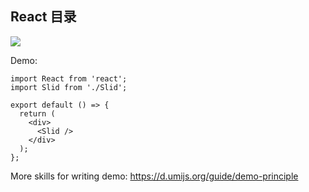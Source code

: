 ## React 目录

![](http://image-aituring.test.upcdn.net/dhx.gif)

Demo:

```tsx
import React from 'react';
import Slid from './Slid';

export default () => {
  return (
    <div>
      <Slid />
    </div>
  );
};
```

More skills for writing demo: https://d.umijs.org/guide/demo-principle
